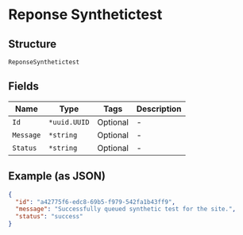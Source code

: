 
# Reponse Synthetictest

## Structure

`ReponseSynthetictest`

## Fields

| Name | Type | Tags | Description |
|  --- | --- | --- | --- |
| `Id` | `*uuid.UUID` | Optional | - |
| `Message` | `*string` | Optional | - |
| `Status` | `*string` | Optional | - |

## Example (as JSON)

```json
{
  "id": "a42775f6-edc8-69b5-f979-542fa1b43ff9",
  "message": "Successfully queued synthetic test for the site.",
  "status": "success"
}
```

